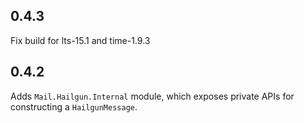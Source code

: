 ## 0.4.3

Fix build for lts-15.1 and time-1.9.3

## 0.4.2

Adds `Mail.Hailgun.Internal` module, which exposes private APIs for constructing a `HailgunMessage`.
